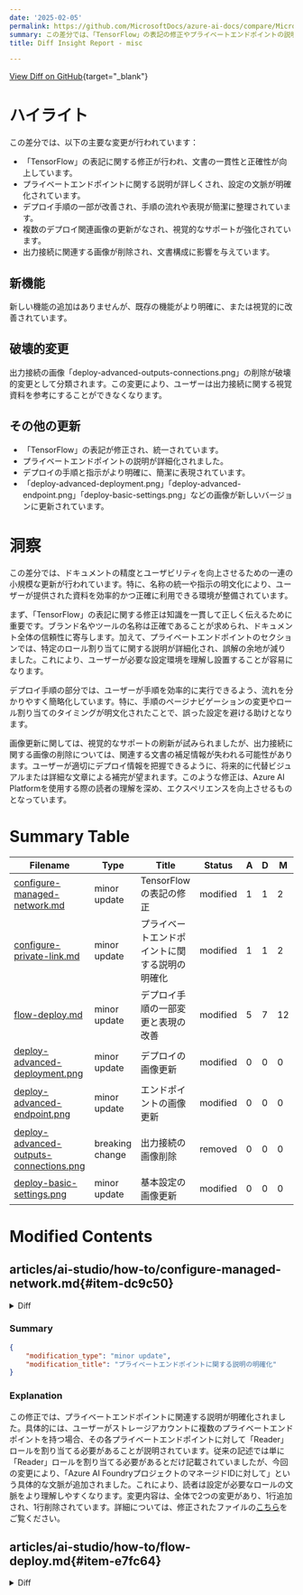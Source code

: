 ```yaml
---
date: '2025-02-05'
permalink: https://github.com/MicrosoftDocs/azure-ai-docs/compare/MicrosoftDocs:89e0bdf...MicrosoftDocs:d46a0e8
summary: この差分では、「TensorFlow」の表記の修正やプライベートエンドポイントの説明の詳細化など、文書の一貫性とユーザビリティ向上を目的としたいくつかの改良が行われました。デプロイ手順の改善や画像の更新も行われ、視覚的なサポートが強化されていますが、一部の画像が削除され、ユーザーに影響を与える可能性があります。全体として、この更新はユーザーが提供された資料をより効率的かつ正確に利用できるよう、ドキュメントの精度を向上させることを目指しています。
title: Diff Insight Report - misc

---
```


[View Diff on GitHub](https://github.com/MicrosoftDocs/azure-ai-docs/compare/MicrosoftDocs:89e0bdf...MicrosoftDocs:d46a0e8){target="_blank"}

# ハイライト

この差分では、以下の主要な変更が行われています：
- 「TensorFlow」の表記に関する修正が行われ、文書の一貫性と正確性が向上しています。
- プライベートエンドポイントに関する説明が詳しくされ、設定の文脈が明確化されています。
- デプロイ手順の一部が改善され、手順の流れや表現が簡潔に整理されています。
- 複数のデプロイ関連画像の更新がなされ、視覚的なサポートが強化されています。
- 出力接続に関連する画像が削除され、文書構成に影響を与えています。

## 新機能

新しい機能の追加はありませんが、既存の機能がより明確に、または視覚的に改善されています。

## 破壊的変更

出力接続の画像「deploy-advanced-outputs-connections.png」の削除が破壊的変更として分類されます。この変更により、ユーザーは出力接続に関する視覚資料を参考にすることができなくなります。

## その他の更新

- 「TensorFlow」の表記が修正され、統一されています。
- プライベートエンドポイントの説明が詳細化されました。
- デプロイの手順と指示がより明確に、簡潔に表現されています。
- 「deploy-advanced-deployment.png」「deploy-advanced-endpoint.png」「deploy-basic-settings.png」などの画像が新しいバージョンに更新されています。

# 洞察

この差分では、ドキュメントの精度とユーザビリティを向上させるための一連の小規模な更新が行われています。特に、名称の統一や指示の明文化により、ユーザーが提供された資料を効率的かつ正確に利用できる環境が整備されています。

まず、「TensorFlow」の表記に関する修正は知識を一貫して正しく伝えるために重要です。ブランド名やツールの名称は正確であることが求められ、ドキュメント全体の信頼性に寄与します。加えて、プライベートエンドポイントのセクションでは、特定のロール割り当てに関する説明が詳細化され、誤解の余地が減りました。これにより、ユーザーが必要な設定環境を理解し設置することが容易になります。

デプロイ手順の部分では、ユーザーが手順を効率的に実行できるよう、流れを分かりやすく簡略化しています。特に、手順のページナビゲーションの変更やロール割り当てのタイミングが明文化されたことで、誤った設定を避ける助けとなります。

画像更新に関しては、視覚的なサポートの刷新が試みられましたが、出力接続に関する画像の削除については、関連する文書の補足情報が失われる可能性があります。ユーザーが適切にデプロイ情報を把握できるように、将来的に代替ビジュアルまたは詳細な文章による補完が望まれます。このような修正は、Azure AI Platformを使用する際の読者の理解を深め、エクスペリエンスを向上させるものとなっています。

# Summary Table
|  Filename  | Type |    Title    | Status | A  | D  | M  |
|------------|------|-------------|--------|----|----|----|
| [configure-managed-network.md](#item-dc9c50) | minor update | TensorFlowの表記の修正 | modified | 1 | 1 | 2 | 
| [configure-private-link.md](#item-bbf93d) | minor update | プライベートエンドポイントに関する説明の明確化 | modified | 1 | 1 | 2 | 
| [flow-deploy.md](#item-e7fc64) | minor update | デプロイ手順の一部変更と表現の改善 | modified | 5 | 7 | 12 | 
| [deploy-advanced-deployment.png](#item-abbf9c) | minor update | デプロイの画像更新 | modified | 0 | 0 | 0 | 
| [deploy-advanced-endpoint.png](#item-bb561c) | minor update | エンドポイントの画像更新 | modified | 0 | 0 | 0 | 
| [deploy-advanced-outputs-connections.png](#item-649e16) | breaking change | 出力接続の画像削除 | removed | 0 | 0 | 0 | 
| [deploy-basic-settings.png](#item-e37e4d) | minor update | 基本設定の画像更新 | modified | 0 | 0 | 0 | 


# Modified Contents
## articles/ai-studio/how-to/configure-managed-network.md{#item-dc9c50}

<details>
<summary>Diff</summary>
````diff
@@ -768,7 +768,7 @@ To allow installation of __Python packages for training and deployment__, add ou
 | `*.anaconda.org` | Used to get repo data. |
 | `pypi.org` | Used to list dependencies from the default index, if any, and the index isn't overwritten by user settings. If the index is overwritten, you must also allow `*.pythonhosted.org`. |
 | `pytorch.org`<br>`*.pytorch.org` | Used by some examples based on PyTorch. |
-| `*.tensorflow.org` | Used by some examples based on Tensorflow. |
+| `*.tensorflow.org` | Used by some examples based on TensorFlow. |
 
 ### Scenario: Use Visual Studio Code
 Visual Studio Code relies on specific hosts and ports to establish a remote connection.
````
</details>

### Summary

```json
{
    "modification_type": "minor update",
    "modification_title": "TensorFlowの表記の修正"
}
```

### Explanation
この修正では、Markdownファイルの中のテキストにおける「Tensorflow」という表記が「TensorFlow」に修正されました。この変更は、文書の一貫性を持たせ、正しい名称を使用するためのものです。具体的には、サポートされているホストのリストにあるTensorFlowに関する記述が更新されました。これにより、読者に提供される情報の信頼性が向上します。修正内容は、全体で2つの変更があり、1行追加され、1行削除されています。詳細については、修正されたファイルの[こちら](https://github.com/MicrosoftDocs/azure-ai-docs/blob/d46a0e8799ee74d06db332c28676cd57dceb0f9b/articles%2Fai-studio%2Fhow-to%2Fconfigure-managed-network.md)をご覧ください。

## articles/ai-studio/how-to/configure-private-link.md{#item-bbf93d}

<details>
<summary>Diff</summary>
````diff
@@ -272,7 +272,7 @@ If your storage account is private (uses a private endpoint to communicate with
     | `Storage Blob Data Contributor` | Azure AI Search | Storage Account | Read blob and write knowledge store | [Search doc](/azure/search/search-howto-managed-identities-data-sources). |
 
     > [!TIP]
-    > Your storage account may have multiple private endpoints. You need to assign the `Reader` role to each private endpoint.
+    > Your storage account may have multiple private endpoints. You need to assign the `Reader` role to each private endpoint for your Azure AI Foundry project managed identity.
 
 1. Assign the `Storage Blob Data reader` role to your developers. This role allows them to read data from the storage account.
 
````
</details>

### Summary

```json
{
    "modification_type": "minor update",
    "modification_title": "プライベートエンドポイントに関する説明の明確化"
}
```

### Explanation
この修正では、プライベートエンドポイントに関連する説明が明確化されました。具体的には、ユーザーがストレージアカウントに複数のプライベートエンドポイントを持つ場合、その各プライベートエンドポイントに対して「Reader」ロールを割り当てる必要があることが説明されています。従来の記述では単に「Reader」ロールを割り当てる必要があるとだけ記載されていましたが、今回の変更により、「Azure AI FoundryプロジェクトのマネージドIDに対して」という具体的な文脈が追加されました。これにより、読者は設定が必要なロールの文脈をより理解しやすくなります。変更内容は、全体で2つの変更があり、1行追加され、1行削除されています。詳細については、修正されたファイルの[こちら](https://github.com/MicrosoftDocs/azure-ai-docs/blob/d46a0e8799ee74d06db332c28676cd57dceb0f9b/articles%2Fai-studio%2Fhow-to%2Fconfigure-private-link.md)をご覧ください。

## articles/ai-studio/how-to/flow-deploy.md{#item-e7fc64}

<details>
<summary>Diff</summary>
````diff
@@ -158,8 +158,6 @@ You can also specify the connections used by the endpoint when it performs infer
 
 Once you configured and reviewed all the steps above, you can select **Review + Create** to finish the creation.
 
-:::image type="content" source="../media/prompt-flow/how-to-deploy-for-real-time-inference/deploy-advanced-outputs-connections.png" alt-text="Screenshot of the advanced output and connections settings." lightbox = "../media/prompt-flow/how-to-deploy-for-real-time-inference/deploy-advanced-outputs-connections.png":::
-
 > [!NOTE]
 > Expect the endpoint creation to take approximately more than 15 minutes, as it contains several stages including creating endpoint, registering model, creating deployment, etc.
 >
@@ -174,7 +172,7 @@ If you enable this, tracing data and system metrics during inference time (such
 > [!IMPORTANT]
 > Granting permissions (adding role assignment) is only enabled to the **Owner** of the specific Azure resources. You might need to ask your Azure subscription owner (who might be your IT admin) for help.
 >
-> It's recommended to grant roles to the **user-assigned** identity **before the deployment creation**.
+> It's recommended to grant roles to the **user-assigned** identity as soon as the endpoint creation completes.
 > It might take more than 15 minutes for the granted permission to take effect.
 
 You can grant the required permissions in Azure portal UI by following steps.
@@ -200,7 +198,7 @@ You can grant the required permissions in Azure portal UI by following steps.
        
     :::image type="content" source="../media/prompt-flow/how-to-deploy-for-real-time-inference/storage-container-registry.png" alt-text="Screenshot of the overview page with storage and container registry highlighted." lightbox = "../media/prompt-flow/how-to-deploy-for-real-time-inference/storage-container-registry.png":::
 
-    Go to the hub container registry overview page, select **Access control**, and select **Add role assignment**, and assign **ACR pull |Pull container image** to the endpoint identity.
+    Go to the hub container registry overview page, select **Access control**, and select **Add role assignment**, and assign **ACR Pull** to the endpoint identity.
 
     Go to the hub default storage overview page, select **Access control**, and select **Add role assignment**, and assign **Storage Blob Data Reader** to the endpoint identity.
 
@@ -210,7 +208,7 @@ You can grant the required permissions in Azure portal UI by following steps.
 
 There will be notifications after you finish the deploy wizard. After the endpoint and deployment are created successfully, you can select **View details** in the notification to deployment detail page.
 
-You can also directly go to the **Deployments** page from the left navigation, select the deployment, and check the status.
+You can also directly go to the **Model + endpoints** page from the left navigation, select the deployment, and check the status.
 
 ## Test the endpoint
 
@@ -246,8 +244,8 @@ If you aren't going use the endpoint after completing this tutorial, you should
 > [!NOTE]
 > The complete deletion might take approximately 20 minutes.
 
-## Next Steps
+## Next steps
 
 - Learn more about what you can do in [Azure AI Foundry](../what-is-ai-studio.md)
 - Get answers to frequently asked questions in the [Azure AI FAQ article](../faq.yml)
-- [Enable trace and collect feedback for your deployment] (./develop/trace-production-sdk.md)
+- [Enable trace and collect feedback for your deployment](./develop/trace-production-sdk.md)
````
</details>

### Summary

```json
{
    "modification_type": "minor update",
    "modification_title": "デプロイ手順の一部変更と表現の改善"
}
```

### Explanation
この修正では、Azure AI Studioのデプロイメント手順に関するいくつかの表現が改善され、手順が明確化されました。具体的には、エンドポイント作成後に「user-assigned」IDにロールを付与するタイミングが、「エンドポイント作成が完了したらすぐに」へと変更されました。また、ストレージとコンテナレジストリへのロール割り当てに関する指示が一部簡略化され、表記が「ACR Pull」へと修正されました。さらに、「Deployments」ページに代わって「Model + endpoints」ページに直接移動するように指示が変更されています。これらの修正により、ユーザーが必要な手順をより簡単に理解し、実行できるように情報が整理されています。全体で12の変更があり、5行追加され、7行削除されています。詳細については、修正されたファイルの[こちら](https://github.com/MicrosoftDocs/azure-ai-docs/blob/d46a0e8799ee74d06db332c28676cd57dceb0f9b/articles%2Fai-studio%2Fhow-to%2Fflow-deploy.md)をご覧ください。

## articles/ai-studio/media/prompt-flow/how-to-deploy-for-real-time-inference/deploy-advanced-deployment.png{#item-abbf9c}

### Summary

```json
{
    "modification_type": "minor update",
    "modification_title": "デプロイの画像更新"
}
```

### Explanation
この修正では、リアルタイム推論のためのデプロイに関する画像ファイルが更新されました。具体的には、ファイル「deploy-advanced-deployment.png」に変更が加えられていますが、内容の追加や削除はありませんでした。画像が新しいバージョンに置き換えられることで、ユーザーが手順を理解するための視覚的サポートが強化されます。しかし、変更の具体的な内容や理由についての詳細は記載されていません。更新された画像は、以下のリンクからご覧いただけます：[ここをクリック](https://github.com/MicrosoftDocs/azure-ai-docs/blob/d46a0e8799ee74d06db332c28676cd57dceb0f9b/articles%2Fai-studio%2Fmedia%2Fprompt-flow%2Fhow-to-deploy-for-real-time-inference%2Fdeploy-advanced-deployment.png)。

## articles/ai-studio/media/prompt-flow/how-to-deploy-for-real-time-inference/deploy-advanced-endpoint.png{#item-bb561c}

### Summary

```json
{
    "modification_type": "minor update",
    "modification_title": "エンドポイントの画像更新"
}
```

### Explanation
この修正では、リアルタイム推論のためのデプロイに関連するエンドポイントの画像「deploy-advanced-endpoint.png」が更新されました。具体的には、画像自体に変更は加えられていないものの、ファイルが新しいバージョンに置き換えられています。この更新により、ユーザーは最新の情報に基づいたビジュアルコンテンツを参照できるようになります。詳細な変更内容は記載されていませんが、更新された画像は以下のリンクから確認できます：[ここをクリック](https://github.com/MicrosoftDocs/azure-ai-docs/blob/d46a0e8799ee74d06db332c28676cd57dceb0f9b/articles%2Fai-studio%2Fmedia%2Fprompt-flow%2Fhow-to-deploy-for-real-time-inference%2Fdeploy-advanced-endpoint.png)。

## articles/ai-studio/media/prompt-flow/how-to-deploy-for-real-time-inference/deploy-advanced-outputs-connections.png{#item-649e16}

### Summary

```json
{
    "modification_type": "breaking change",
    "modification_title": "出力接続の画像削除"
}
```

### Explanation
この修正では、リアルタイム推論のためのデプロイに関連する「deploy-advanced-outputs-connections.png」という画像が削除されました。この変更により、ユーザーは出力接続に関する視覚的な情報を参照できなくなります。画像が削除された理由についての具体的な説明はありませんが、削除された画像は以下のリンクから確認可能でした：[ここをクリック](https://github.com/MicrosoftDocs/azure-ai-docs/blob/89e0bdf53eaaf8544c349b16aa6510eceb2ae4f9/articles%2Fai-studio%2Fmedia%2Fprompt-flow%2Fhow-to-deploy-for-real-time-inference%2Fdeploy-advanced-outputs-connections.png)。この変更は、関連する資料や説明に影響を与える可能性があります。

## articles/ai-studio/media/prompt-flow/how-to-deploy-for-real-time-inference/deploy-basic-settings.png{#item-e37e4d}

### Summary

```json
{
    "modification_type": "minor update",
    "modification_title": "基本設定の画像更新"
}
```

### Explanation
この修正では、リアルタイム推論のためのデプロイに関連する基本設定の画像「deploy-basic-settings.png」が更新されました。画像に具体的な変更内容はありませんが、新しいバージョンに置き換えられたことにより、最新の情報が反映されていると考えられます。ユーザーはこの更新を通じて、より正確なビジュアルコンテンツを参照できるようになっています。更新された画像は以下のリンクから確認可能です：[ここをクリック](https://github.com/MicrosoftDocs/azure-ai-docs/blob/d46a0e8799ee74d06db332c28676cd57dceb0f9b/articles%2Fai-studio%2Fmedia%2Fprompt-flow%2Fhow-to-deploy-for-real-time-inference%2Fdeploy-basic-settings.png)。


